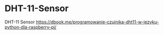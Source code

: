 # DHT-11-Sensor
DHT-11 Sensor
https://dbook.me/programowanie-czujnika-dht11-w-jezyku-python-dla-raspberry-pi/
